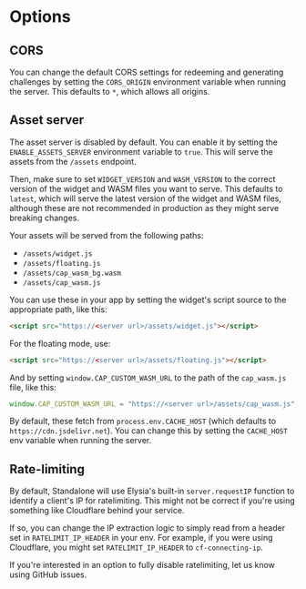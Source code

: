 # Options

## CORS

You can change the default CORS settings for redeeming and generating challenges by setting the `CORS_ORIGIN` environment variable when running the server. This defaults to `*`, which allows all origins.

## Asset server

The asset server is disabled by default. You can enable it by setting the `ENABLE_ASSETS_SERVER` environment variable to `true`. This will serve the assets from the `/assets` endpoint.

Then, make sure to set `WIDGET_VERSION` and `WASM_VERSION` to the correct version of the widget and WASM files you want to serve. This defaults to `latest`, which will serve the latest version of the widget and WASM files, although these are not recommended in production as they might serve breaking changes.

Your assets will be served from the following paths:

- `/assets/widget.js`
- `/assets/floating.js`
- `/assets/cap_wasm_bg.wasm`
- `/assets/cap_wasm.js`

You can use these in your app by setting the widget's script source to the appropriate path, like this:

```html
<script src="https://<server url>/assets/widget.js"></script>
```

For the floating mode, use:

```html
<script src="https://<server url>/assets/floating.js"></script>
```

And by setting `window.CAP_CUSTOM_WASM_URL` to the path of the `cap_wasm.js` file, like this:

```js
window.CAP_CUSTOM_WASM_URL = "https://<server url>/assets/cap_wasm.js";
```

By default, these fetch from `process.env.CACHE_HOST` (which defaults to `https://cdn.jsdelivr.net`). You can change this by setting the `CACHE_HOST` env variable when running the server.

## Rate-limiting

By default, Standalone will use Elysia's built-in `server.requestIP` function to identify a client's IP for ratelimiting. This might not be correct if you're using something like Cloudflare behind your service.

If so, you can change the IP extraction logic to simply read from a header set in `RATELIMIT_IP_HEADER` in your env. For example, if you were using Cloudflare, you might set `RATELIMIT_IP_HEADER` to `cf-connecting-ip`.

If you're interested in an option to fully disable ratelimiting, let us know using GitHub issues.
